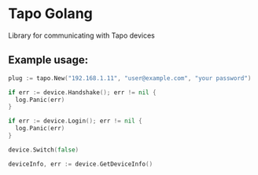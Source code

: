 # Tapo Golang
Library for communicating with Tapo devices

## Example usage:
```go
plug := tapo.New("192.168.1.11", "user@example.com", "your password")

if err := device.Handshake(); err != nil {
  log.Panic(err)
}

if err := device.Login(); err != nil {
  log.Panic(err)
}

device.Switch(false)

deviceInfo, err := device.GetDeviceInfo()
```
